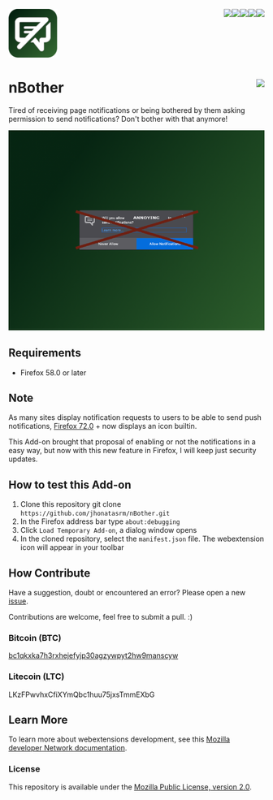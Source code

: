 [<img align="right" src="https://img.shields.io/github/issues/jhonatasrm/nBother.svg">](https://github.com/jhonatasrm/nBother/issues)
[<img align="right" src="https://img.shields.io/github/license/jhonatasrm/nBother.svg">](https://github.com/jhonatasrm/nBother/blob/master/LICENSE)
[<img align="right" src="https://img.shields.io/github/forks/jhonatasrm/nBother.svg">]()
[<img align="right" src="https://img.shields.io/github/stars/jhonatasrm/nBother.svg">]()
[<img align="right" src="https://img.shields.io/github/release/jhonatasrm/nBother.svg">](https://github.com/jhonatasrm/nBother/releases)

![nBother](src/res/icons/icon@2x.png)
# nBother [<img align="right" src="https://addons.cdn.mozilla.net/static/img/addons-buttons/AMO-button_2.png">](https://addons.mozilla.org/en-US/firefox/addon/nbother/)
Tired of receiving page notifications or being bothered by them asking permission to send notifications? Don't bother with that anymore!

![nBother Screenshot](web_push_notification.png)

## Requirements
* Firefox 58.0 or later


## Note
As many sites display notification requests to users to be able to send push notifications, [Firefox 72.0](https://www.mozilla.org/en-US/firefox/72.0/releasenotes/) + now displays an icon builtin.

This Add-on brought that proposal of enabling or not the notifications in a easy way, but now with this new feature in Firefox, I will keep just security updates.

## How to test this Add-on

1. Clone this repository git clone ```https://github.com/jhonatasrm/nBother.git```
2. In the Firefox address bar type ```about:debugging```
3. Click ```Load Temporary Add-on```, a dialog window opens
4. In the cloned repository, select the ```manifest.json``` file. The webextension icon will appear in your toolbar

## How Contribute
Have a suggestion, doubt or encountered an error? Please open a new [issue](https://github.com/jhonatasrm/nBother/issues).

Contributions are welcome, feel free to submit a pull. :)

### Bitcoin (BTC)
[bc1qkxka7h3rxhejefyjp30agzywpyt2hw9manscyw](https://www.blockchain.com/btc/address/bc1qkxka7h3rxhejefyjp30agzywpyt2hw9manscyw)
### Litecoin (LTC)
LKzFPwvhxCfiXYmQbc1huu75jxsTmmEXbG

## Learn More
To learn more about webextensions development, see this [Mozilla developer Network documentation](https://developer.mozilla.org/en-US/Add-ons/WebExtensions).

### License
This repository is available under the [Mozilla Public License, version 2.0](https://github.com/jhonatasrm/nBother/blob/master/LICENSE).
